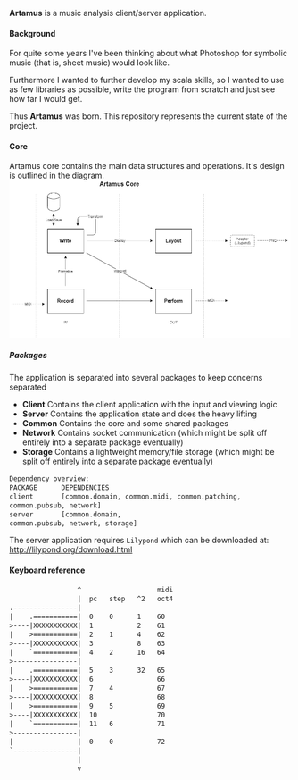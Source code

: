 **Artamus** is a music analysis client/server application.

#### Background
For quite some years I've been thinking about what Photoshop for symbolic music (that is, sheet music) would look like.

Furthermore I wanted to further develop my scala skills, so I wanted to use as few libraries as possible, write the program from scratch and just see how far I would get.

Thus **Artamus** was born. This repository represents the current state of the project. 

#### Core

Artamus core contains the main data structures and operations. It's design is outlined in the diagram.
![core-design](core-design.png)

##### Packages
The application is separated into several packages to keep concerns separated
- **Client** Contains the client application with the input and viewing logic
- **Server** Contains the application state and does the heavy lifting
- **Common** Contains the core and some shared packages
- **Network** Contains socket communication (which might be split off entirely into a separate package eventually)
- **Storage** Contains a lightweight memory/file storage (which might be split off entirely into a separate package eventually)

```
Dependency overview:
PACKAGE      DEPENDENCIES
client       [common.domain, common.midi, common.patching, common.pubsub, network]
server       [common.domain,                               common.pubsub, network, storage]
```

The server application requires `Lilypond` which can be downloaded at:
http://lilypond.org/download.html


#### Keyboard reference

```
                 ^                   midi
                 |  pc   step   ^2   oct4
.----------------|
|    .===========|  0    0      1    60
>----|XXXXXXXXXXX|  1           2    61
|    >===========|  2    1      4    62
>----|XXXXXXXXXXX|  3           8    63
|    `===========|  4    2      16   64
>----------------|
|    .===========|  5    3      32   65
>----|XXXXXXXXXXX|  6                66
|    >===========|  7    4           67
>----|XXXXXXXXXXX|  8                68
|    >===========|  9    5           69
>----|XXXXXXXXXXX|  10               70
|    `===========|  11   6           71
>----------------|
|                |  0    0           72
`----------------|
                 |
                 v
```